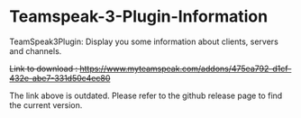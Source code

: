 # Teamspeak-3-Plugin-Information
TeamSpeak3Plugin: Display you some information about clients, servers and channels.

~~Link to download : https://www.myteamspeak.com/addons/475ea792-d1cf-432e-abe7-331d50c4ec80~~

The link above is outdated. Please refer to the github release page to find the current 
version.

